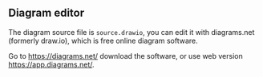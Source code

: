 
## Diagram editor
The diagram source file is `source.drawio`, you can edit it with diagrams.net (formerly draw.io), which is free online diagram software.

Go to https://diagrams.net/ download the software, or use web version https://app.diagrams.net/.
